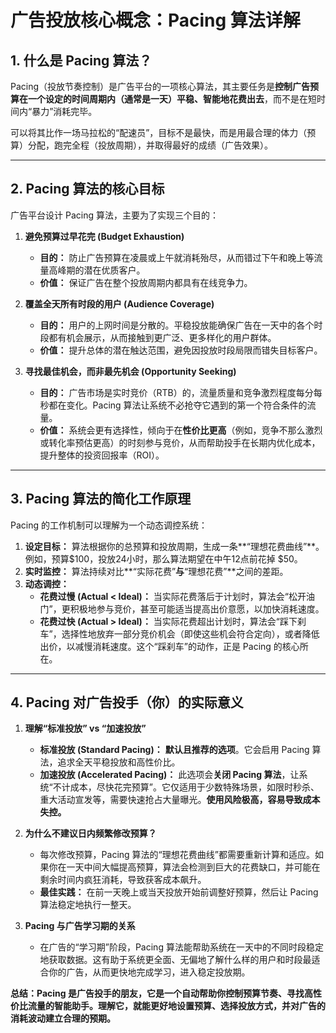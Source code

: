 # 广告投放核心概念：Pacing 算法详解

## 1. 什么是 Pacing 算法？

Pacing（投放节奏控制）是广告平台的一项核心算法，其主要任务是**控制广告预算在一个设定的时间周期内（通常是一天）平稳、智能地花费出去**，而不是在短时间内“暴力”消耗完毕。

可以将其比作一场马拉松的“配速员”，目标不是最快，而是用最合理的体力（预算）分配，跑完全程（投放周期），并取得最好的成绩（广告效果）。

---

## 2. Pacing 算法的核心目标

广告平台设计 Pacing 算法，主要为了实现三个目的：

1.  **避免预算过早花完 (Budget Exhaustion)**
    *   **目的：** 防止广告预算在凌晨或上午就消耗殆尽，从而错过下午和晚上等流量高峰期的潜在优质客户。
    *   **价值：** 保证广告在整个投放周期内都具有在线竞争力。

2.  **覆盖全天所有时段的用户 (Audience Coverage)**
    *   **目的：** 用户的上网时间是分散的。平稳投放能确保广告在一天中的各个时段都有机会展示，从而接触到更广泛、更多样化的用户群体。
    *   **价值：** 提升总体的潜在触达范围，避免因投放时段局限而错失目标客户。

3.  **寻找最佳机会，而非最先机会 (Opportunity Seeking)**
    *   **目的：** 广告市场是实时竞价（RTB）的，流量质量和竞争激烈程度每分每秒都在变化。Pacing 算法让系统不必抢夺它遇到的第一个符合条件的流量。
    *   **价值：** 系统会更有选择性，倾向于在**性价比更高**（例如，竞争不那么激烈或转化率预估更高）的时刻参与竞价，从而帮助投手在长期内优化成本，提升整体的投资回报率（ROI）。

---

## 3. Pacing 算法的简化工作原理

Pacing 的工作机制可以理解为一个动态调控系统：

1.  **设定目标：** 算法根据你的总预算和投放周期，生成一条**“理想花费曲线”**。例如，预算$100，投放24小时，那么算法期望在中午12点前花掉 $50。
2.  **实时监控：** 算法持续对比**“实际花费”**与**“理想花费”**之间的差距。
3.  **动态调控：**
    *   **花费过慢 (Actual < Ideal)：** 当实际花费落后于计划时，算法会“松开油门”，更积极地参与竞价，甚至可能适当提高出价意愿，以加快消耗速度。
    *   **花费过快 (Actual > Ideal)：** 当实际花费超出计划时，算法会“踩下刹车”，选择性地放弃一部分竞价机会（即使这些机会符合定向），或者降低出价，以减慢消耗速度。这个“踩刹车”的动作，正是 Pacing 的核心所在。

---

## 4. Pacing 对广告投手（你）的实际意义

1.  **理解“标准投放” vs “加速投放”**
    *   **标准投放 (Standard Pacing)：** **默认且推荐的选项**。它会启用 Pacing 算法，追求全天平稳投放和高性价比。
    *   **加速投放 (Accelerated Pacing)：** 此选项会**关闭 Pacing 算法**，让系统“不计成本，尽快花完预算”。它仅适用于少数特殊场景，如限时秒杀、重大活动宣发等，需要快速抢占大量曝光。**使用风险极高，容易导致成本失控。**

2.  **为什么不建议日内频繁修改预算？**
    *   每次修改预算，Pacing 算法的“理想花费曲线”都需要重新计算和适应。如果你在一天中间大幅提高预算，算法会检测到巨大的花费缺口，并可能在剩余时间内疯狂消耗，导致获客成本飙升。 
    *   **最佳实践：** 在前一天晚上或当天投放开始前调整好预算，然后让 Pacing 算法稳定地执行一整天。

3.  **Pacing 与广告学习期的关系**
    *   在广告的“学习期”阶段，Pacing 算法能帮助系统在一天中的不同时段稳定地获取数据。这有助于系统更全面、无偏地了解什么样的用户和时段最适合你的广告，从而更快地完成学习，进入稳定投放期。

**总结：Pacing 是广告投手的朋友，它是一个自动帮助你控制预算节奏、寻找高性价比流量的智能助手。理解它，就能更好地设置预算、选择投放方式，并对广告的消耗波动建立合理的预期。**
